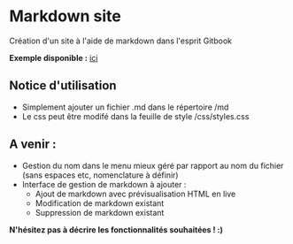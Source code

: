 # Markdown site


Création d'un site à l'aide de markdown dans l'esprit Gitbook


**Exemple disponible :** [ici](http://adrienmartinet.com/tests/markdown_site/)

## Notice d'utilisation

- Simplement ajouter un fichier .md dans le répertoire /md
- Le css peut être modifé dans la feuille de style /css/styles.css


## A venir :

- Gestion du nom dans le menu mieux géré par rapport au nom du fichier (sans espaces etc, nomenclature à définir)
- Interface de gestion de markdown à ajouter : 
    * Ajout de markdown avec prévisualisation HTML en live
    * Modification de markdown existant
    * Suppression de markdown existant

__N'hésitez pas à décrire les fonctionnalités souhaitées ! :)__
